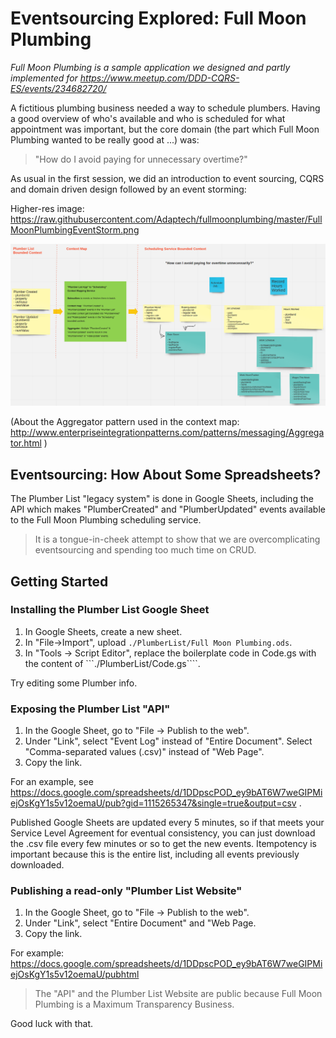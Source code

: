 # Eventsourcing Explored: Full Moon Plumbing

_Full Moon Plumbing is a sample application we designed and partly implemented for https://www.meetup.com/DDD-CQRS-ES/events/234682720/_

A fictitious plumbing business needed a way to schedule plumbers. Having a good overview of who's available and who is scheduled for what
appointment was important, but the core domain (the part which Full Moon Plumbing wanted to be really good at ...) was:

> "How do I avoid paying for unnecessary overtime?"

As usual in the first session, we did an introduction to event sourcing, CQRS and domain driven design followed by an event storming:

Higher-res image: https://raw.githubusercontent.com/Adaptech/fullmoonplumbing/master/FullMoonPlumbingEventStorm.png

![Full Moon Plumbing Eventstorm](FullMoonPlumbingEventStorm.png)

(About the Aggregator pattern used in the context map: http://www.enterpriseintegrationpatterns.com/patterns/messaging/Aggregator.html )

## Eventsourcing: How About Some Spreadsheets?

The Plumber List "legacy system" is done in Google Sheets, including the API which makes "PlumberCreated" and "PlumberUpdated" events
available to the Full Moon Plumbing scheduling service. 

> It is a tongue-in-cheek attempt to show that we are overcomplicating eventsourcing and spending too much time on CRUD.

## Getting Started

### Installing the Plumber List Google Sheet

1. In Google Sheets, create a new sheet.
2. In "File->Import", upload ```./PlumberList/Full Moon Plumbing.ods```.
3. In "Tools -> Script Editor", replace the boilerplate code in Code.gs with the content of ```./PlumberList/Code.gs````.

Try editing some Plumber info.

### Exposing the Plumber List "API"

1. In the Google Sheet, go to "File -> Publish to the web".
2. Under "Link", select "Event Log" instead of "Entire Document". Select "Comma-separated values (.csv)" instead of "Web Page".
3. Copy the link. 

For an example, see https://docs.google.com/spreadsheets/d/1DDpscPOD_ey9bAT6W7weGIPMiejOsKgY1s5v12oemaU/pub?gid=1115265347&single=true&output=csv .

Published Google Sheets are updated every 5 minutes, so if that meets your Service Level Agreement for eventual consistency, you can just download
the .csv file every few minutes or so to get the new events. Itempotency is important because this is the entire list, including all events 
previously downloaded. 

### Publishing a read-only "Plumber List Website"

1. In the Google Sheet, go to "File -> Publish to the web".
2. Under "Link", select "Entire Document" and "Web Page.
3. Copy the link. 

For example: https://docs.google.com/spreadsheets/d/1DDpscPOD_ey9bAT6W7weGIPMiejOsKgY1s5v12oemaU/pubhtml 

> The "API" and the Plumber List Website are public because Full Moon Plumbing is a Maximum Transparency Business. 

Good luck with that.
